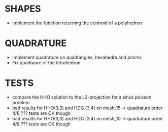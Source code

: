 # SHAPES
- Implement the function returning the centroid of a polyhedron
# QUADRATURE
- Implement quadrature on quadrangles, hexahedra and prisms
- Fix quadraure of the tetrahedron
# TESTS
- compare the HHO solution to the L2-projection for a sinus poisson problem
- bad results for HHO(3,3) and HDG (3,4) on mesh_15 -> quadrature order 4/8 ??? tests are OK though
- bad results for HHO(3,3) and HDG (3,4) on mesh_10 -> quadrature order 4/8 ??? tests are OK though